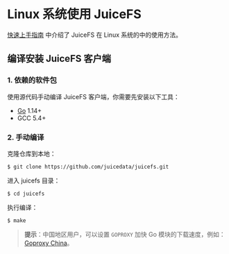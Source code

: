 # Linux 系统使用 JuiceFS

[快速上手指南](quick_start_guide.md) 中介绍了 JuiceFS 在 Linux 系统的中的使用方法。

## 编译安装 JuiceFS 客户端

### 1. 依赖的软件包

使用源代码手动编译 JuiceFS 客户端，你需要先安装以下工具：

- [Go](https://golang.org/) 1.14+
- GCC 5.4+

### 2. 手动编译

克隆仓库到本地：

```shell
$ git clone https://github.com/juicedata/juicefs.git
```

进入 juicefs 目录：

```shell
$ cd juicefs
```

执行编译：

```shell
$ make
```

> **提示**：中国地区用户，可以设置  `GOPROXY` 加快 Go 模块的下载速度，例如： [Goproxy China](https://github.com/goproxy/goproxy.cn)。
